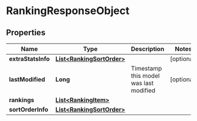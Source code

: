 
# RankingResponseObject

## Properties
Name | Type | Description | Notes
------------ | ------------- | ------------- | -------------
**extraStatsInfo** | [**List&lt;RankingSortOrder&gt;**](RankingSortOrder.md) |  |  [optional]
**lastModified** | **Long** | Timestamp this model was last modified |  [optional]
**rankings** | [**List&lt;RankingItem&gt;**](RankingItem.md) |  | 
**sortOrderInfo** | [**List&lt;RankingSortOrder&gt;**](RankingSortOrder.md) |  | 



